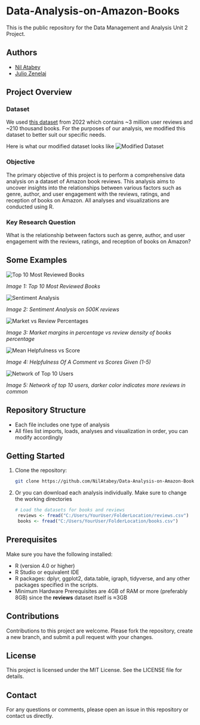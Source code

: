 # Data-Analysis-on-Amazon-Books

This is the public repository for the Data Management and Analysis Unit 2 Project.

## Authors

- [Nil Atabey](https://github.com/NilAtabey)
- [Julio Zenelaj](https://github.com/juve-938383)

## Project Overview

### Dataset
We used [this dataset](https://www.kaggle.com/datasets/mohamedbakhet/amazon-books-reviews/data) from 2022 which contains ~3 million user reviews and ~210 thousand books. For the purposes of our analysis, we modified this dataset to better suit our specific needs.

Here is what our modified dataset looks like
![Modified Dataset](dataset.png)

### Objective
The primary objective of this project is to perform a comprehensive data analysis on a dataset of Amazon book reviews. This analysis aims to uncover insights into the relationships between various factors such as genre, author, and user engagement with the reviews, ratings, and reception of books on Amazon. All analyses and visualizations are conducted using R.

### Key Research Question
What is the relationship between factors such as genre, author, and user engagement with the reviews, ratings, and reception of books on Amazon?

## Some Examples

![Top 10 Most Reviewed Books](Results/top10mostreviewedbooks.png)

*Image 1: Top 10 Most Reviewed Books*

![Sentiment Analysis](Results/Sentiment%20Analysis/SA%20500K.png)

*Image 2: Sentiment Analysis on 500K reviews*

![Market vs Review Percentages](Results/Market%20vs%20Review%20Percentage/marketvsreviewperceent.png)

*Image 3: Market margins in percentage vs review density of books percentage*

![Mean Helpfulness vs Score](Results/HelpfulnessByScore.png)

*Image 4: Helpfulness Of A Comment vs Scores Given (1-5)*

![Network of Top 10 Users](Results/Network/networkoftop10users.png)

*Image 5: Network of top 10 users, darker color indicates more reviews in common*

## Repository Structure

- Each file includes one type of analysis
- All files list imports, loads, analyses and visualization in order, you can modify accordingly

## Getting Started

1. Clone the repository:
   ```bash
   git clone https://github.com/NilAtabey/Data-Analysis-on-Amazon-Books.git
2. Or you can download each analysis individually. Make sure to change the working directories
   ```R
   # Load the datasets for books and reviews
    reviews <- fread("C:/Users/YourUser/FolderLocation/reviews.csv")
    books <- fread("C:/Users/YourUser/FolderLocation/books.csv")

## Prerequisites

Make sure you have the following installed:
- R (version 4.0 or higher)
- R Studio or equivalent IDE
- R packages: dplyr, ggplot2, data.table, igraph, tidyverse, and any other packages specified in the scripts.
- Minimum Hardware Prerequisites are 4GB of RAM or more (preferably 8GB) since the **reviews** dataset itself is ≈3GB

## Contributions

Contributions to this project are welcome. Please fork the repository, create a new branch, and submit a pull request with your changes.

## License

This project is licensed under the MIT License. See the LICENSE file for details.

## Contact

For any questions or comments, please open an issue in this repository or contact us directly.
